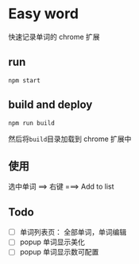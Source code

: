 # Easy word
快速记录单词的 chrome 扩展

## run

```
npm start
```

## build and deploy

```
npm run build
```
然后将`build`目录加载到 chrome 扩展中

## 使用
选中单词 ==> 右键 ===> Add to list

## Todo
* [ ] 单词列表页： 全部单词，单词编辑
* [ ] popup 单词显示美化
* [ ] popup 单词显示数可配置